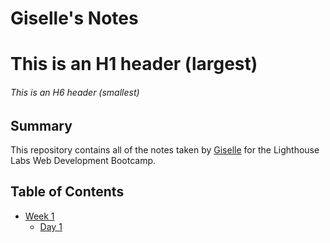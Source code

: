 # Giselle's Notes
# This is an H1 header (largest)
###### This is an H6 header (smallest)

## Summary 

This repository contains all of the notes taken by [Giselle](https://github.com/gisellealmario) for the Lighthouse Labs Web Development Bootcamp.

## Table of Contents

* [Week 1](/Week_1)
  * [Day 1](/Week_1/Day_1)